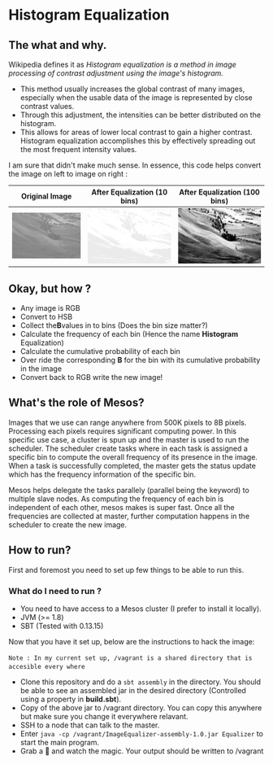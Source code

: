 # Histogram Equalization

## The what and why.

Wikipedia defines it as *Histogram equalization is a method in image processing of contrast adjustment using the image's histogram.*

* This method usually increases the global contrast of many images, especially when the usable data of the image is represented by close contrast values. 
* Through this adjustment, the intensities can be better distributed on the histogram. 
* This allows for areas of lower local contrast to gain a higher contrast. Histogram equalization accomplishes this by effectively spreading out the most frequent intensity values.

I am sure that didn't make much sense. In essence, this code helps convert the image on left to image on right :


| Original Image | After Equalization (10 bins) | After Equalization (100 bins) |
| --- | --- | --- |
| ![Before](/src/main/resources/unequalized1.jpg)  | ![Before](/src/main/resources/unequalized1-10bins.jpg) | ![Before](/src/main/resources/unequalized1-100bins.jpg) |


## Okay, but how ?

* Any image is RGB
* Convert to HSB
* Collect the**B**values in to bins (Does the bin size matter?)
* Calculate the frequency of each bin (Hence the name **Histogram** Equalization)
* Calculate the cumulative probability of each bin
* Over ride the corresponding **B** for the bin with its cumulative probability in the image
* Convert back to RGB write the new image!

## What's the role of Mesos?

Images that we use can range anywhere from 500K pixels to 8B pixels. Processing each pixels requires significant computing power. In this specific use case, a cluster is spun up and the master is used to run the scheduler. The scheduler create tasks where in each task is assigned a specific bin to compute the overall frequency of its presence in the image. When a task is successfully completed, the master gets the status update which has the frequency information of the specific bin.

Mesos helps delegate the tasks parallely (parallel being the keyword) to multiple slave nodes. As computing the frequency of each bin is independent of each other, mesos makes is super fast. Once all the frequencies are collected at master, further computation happens in the scheduler to create the new image.

## How to run?

First and foremost you need to set up few things to be able to run this.

### What do I need to run ?

* You need to have access to a Mesos cluster (I prefer to install it locally).
* JVM (>= 1.8)
* SBT (Tested with 0.13.15)

Now that you have it set up, below are the instructions to hack the image:

`Note : In my current set up, /vagrant is a shared directory that is accesible every where`

* Clone this repository and do a `sbt assembly` in the directory. You should be able to see an assembled jar in the desired directory (Controlled using a property in **build.sbt**). 
* Copy of the above jar to /vagrant directory. You can copy this anywhere but make sure you change it everywhere relavant.
* SSH to a node that can talk to the master.
* Enter `java -cp /vagrant/ImageEqualizer-assembly-1.0.jar Equalizer` to start the main program. 
* Grab a 🍺 and watch the magic. Your output should be written to /vagrant

